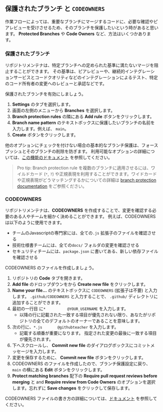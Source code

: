 ## 保護されたブランチ と `CODEOWNERS`

作業フローによっては、重要なブランチにマージするコードに、必要な確認やピアレビューを受けさせるため、そのブランチを保護したいという時があると思います。 **Protected Branches** や **Code Owners** など、方法はいくつかあります。

### 保護されたブランチ

リポジトリメンテナは、特定ブランチへの定められた基準に満たないマージを阻止することができます。 その基準は、ピアレビューや、継続的インテグレーションサービスとコードクオリティなどのインテグレーションによるテスト、特定のコード所有者の変更へのレビューと承認などです。

保護されたブランチを有効にしましょう。

1. **Settings** のタブを選択します。
1. 画面の左側のメニューから **Branches** を選択します。
1. **Branch protection rules** の隣にある **Add rule** ボタンをクリックします。
1. **Branch name pattern** のテキストボックスに保護したいブランチの名前を入力します。例えば、 `main`。
4. **Create** ボタンをクリックします。

他のオプションにチェックを付けない場合の基本的なブランチ保護は、フォースプッシュとそのブランチの削除を防ぎます。 利用可能なオプションの詳細については、[この機能のドキュメント](https://help.github.com/articles/defining-the-mergeability-of-pull-requests/) を参照してください。

> Pro tip: Branch protection rule を複数のブランチに適用させるには、ワイルドカード (`*`, `?`) や正規表現を利用することができます。ワイドカードや正規表現がどうマッチングするかについての詳細は [branch protection documentation](https://help.github.com/en/articles/configuring-protected-branches) をご参照ください。

### CODEOWNERS

リポジトリメンテナは、**CODEOWNERS** を作成することで、変更を確認する必要のある人やチームを細かく決めることができます。 例えば、CODEOWNERSは以下のように使用できます。

- チームのJavascriptの専門家には、全ての`.js` 拡張子のファイルを確認させる
- 技術仕様書チームには、全ての`docs/` フォルダの変更を確認させる
- セキュリティチームには、`package.json` に書いてある、新しい依存ファイルを確認させる

CODEOWNERS のファイルを作成しましょう。

1. リポジトリの **Code** タブを開きます。
1. **Add file** のドロップダウンをから **Create new file** をクリックします。
1. **Name your file...** のテキストボックスに `CODEOWNERS` (拡張子は不要) と入力します。 `.github/CODEOWNERS` と入力することで、 `.github/` ディレクトリに追加することができます。
1. 最初の一行目 に`*          @YOUR_USERNAME` を入力します。
   - 以降の行に記載された一致する項目が優先されない限り、あなたがリポジトリの全てのデフォルトのオーナーであることを意味します。
1. 次の行に、`*.js       @githubteacher` を入力します。
   - 記載する順番が重要になります。 指定された変更の最後に一致する項目が優先されます。
1. 下へスクロールし、 **Commit new file** のダイアログボックスにコミットメッセージを入力します。
1. 変更を保存するために、 **Commit new file** ボタンをクリックします。
1. CODEOWNERS のファイルを作成したので、ブランチ保護設定に戻り、`main` の横にある **Edit** ボタンをクリックします。
1. **Protect matching branches** 配下の **Require pull request reviews before merging** と and **Require review from Code Owners** のオプションを選択します。忘れずに **Save changes** をクリックして保存します。

CODEOWNERS ファイルの書き方の詳細については、[ドキュメント](https://help.github.com/articles/about-codeowners/) を参照してください。
